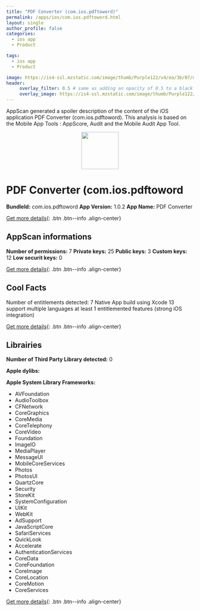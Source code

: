 ```yaml
---
title: "PDF Converter (com.ios.pdftoword)"
permalink: /apps/ios/com.ios.pdftoword.html
layout: single
author_profile: false
categories: 
  - ios app 
  - Product 

tags: 
  - ios app 
  - Product 

image: https://is4-ssl.mzstatic.com/image/thumb/Purple122/v4/ea/3b/07/ea3b074f-b7dd-a2b5-b478-f7ef5986a952/AppIcon-1x_U007emarketing-0-5-0-85-220.png/512x512bb.jpg
header: 
     overlay_filter: 0.5 # same as adding an opacity of 0.5 to a black background
     overlay_image: https://is4-ssl.mzstatic.com/image/thumb/Purple122/v4/ea/3b/07/ea3b074f-b7dd-a2b5-b478-f7ef5986a952/AppIcon-1x_U007emarketing-0-5-0-85-220.png/512x512bb.jpg
---
```

AppScan generated a spoiler description of the content of the iOS application PDF Converter (com.ios.pdftoword). This analysis is based on the Mobile App Tools : AppScore, Audit and the Mobile Audit App Tool.

  
  
<div style="text-align: center;"><img src="https://is4-ssl.mzstatic.com/image/thumb/Purple122/v4/ea/3b/07/ea3b074f-b7dd-a2b5-b478-f7ef5986a952/AppIcon-1x_U007emarketing-0-5-0-85-220.png/512x512bb.jpg" width="100" height="100"></div>  
  
# PDF Converter (com.ios.pdftoword

**BundleId:** com.ios.pdftoword
**App Version:** 1.0.2
**App Name:** PDF Converter


[Get more details](/pricing.html){: .btn .btn--info .align-center}  
  
## AppScan informations 

**Number of permissions:** 7
**Private keys:** 25
**Public keys:** 3
**Custom keys:** 12
**Low securit keys:** 0
  
[Get more details](/pricing.html){: .btn .btn--info .align-center}

## Cool Facts

Number of entitlements detected: 7
Native App
build using Xcode 13
support multiple languages
at least 1 entitlemented features (strong iOS integration)
  
[Get more details](/pricing.html){: .btn .btn--info .align-center}

## Librairies 
**Number of Third Party Library detected:** 0

**Apple dylibs:**


**Apple System Library Frameworks:**
- AVFoundation
- AudioToolbox
- CFNetwork
- CoreGraphics
- CoreMedia
- CoreTelephony
- CoreVideo
- Foundation
- ImageIO
- MediaPlayer
- MessageUI
- MobileCoreServices
- Photos
- PhotosUI
- QuartzCore
- Security
- StoreKit
- SystemConfiguration
- UIKit
- WebKit
- AdSupport
- JavaScriptCore
- SafariServices
- QuickLook
- Accelerate
- AuthenticationServices
- CoreData
- CoreFoundation
- CoreImage
- CoreLocation
- CoreMotion
- CoreServices


  
[Get more details](/pricing.html){: .btn .btn--info .align-center}

